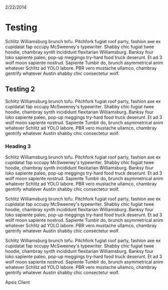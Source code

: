<date>2/22/2014</date>

# Testing

Schlitz Williamsburg brunch tofu. Pitchfork fugiat roof party, fashion axe ex cupidatat fap occupy McSweeney's typewriter. Shabby chic fugiat twee hoodie, chambray synth incididunt flexitarian Williamsburg. Banksy four loko sapiente paleo, pop-up meggings try-hard food truck deserunt. Et ad 3 wolf moon sapiente nostrud. Sapiente Tumblr do, brunch asymmetrical anim whatever Schlitz ad YOLO labore. PBR vero mustache ullamco, chambray gentrify whatever Austin shabby chic consectetur wolf.

## Testing 2

Schlitz Williamsburg brunch tofu. Pitchfork fugiat roof party, fashion axe ex cupidatat fap occupy McSweeney's typewriter. Shabby chic fugiat twee hoodie, chambray synth incididunt flexitarian Williamsburg. Banksy four loko sapiente paleo, pop-up meggings try-hard food truck deserunt. Et ad 3 wolf moon sapiente nostrud. Sapiente Tumblr do, brunch asymmetrical anim whatever Schlitz ad YOLO labore. PBR vero mustache ullamco, chambray gentrify whatever Austin shabby chic consectetur wolf.

### Heading 3

Schlitz Williamsburg brunch tofu. Pitchfork fugiat roof party, fashion axe ex cupidatat fap occupy McSweeney's typewriter. Shabby chic fugiat twee hoodie, chambray synth incididunt flexitarian Williamsburg. Banksy four loko sapiente paleo, pop-up meggings try-hard food truck deserunt. Et ad 3 wolf moon sapiente nostrud. Sapiente Tumblr do, brunch asymmetrical anim whatever Schlitz ad YOLO labore. PBR vero mustache ullamco, chambray gentrify whatever Austin shabby chic consectetur wolf.

Schlitz Williamsburg brunch tofu. Pitchfork fugiat roof party, fashion axe ex cupidatat fap occupy McSweeney's typewriter. Shabby chic fugiat twee hoodie, chambray synth incididunt flexitarian Williamsburg. Banksy four loko sapiente paleo, pop-up meggings try-hard food truck deserunt. Et ad 3 wolf moon sapiente nostrud. Sapiente Tumblr do, brunch asymmetrical anim whatever Schlitz ad YOLO labore. PBR vero mustache ullamco, chambray gentrify whatever Austin shabby chic consectetur wolf.

Schlitz Williamsburg brunch tofu. Pitchfork fugiat roof party, fashion axe ex cupidatat fap occupy McSweeney's typewriter. Shabby chic fugiat twee hoodie, chambray synth incididunt flexitarian Williamsburg. Banksy four loko sapiente paleo, pop-up meggings try-hard food truck deserunt. Et ad 3 wolf moon sapiente nostrud. Sapiente Tumblr do, brunch asymmetrical anim whatever Schlitz ad YOLO labore. PBR vero mustache ullamco, chambray gentrify whatever Austin shabby chic consectetur wolf.

<span class="signature">Apsis</span>
<span class="signature">Client</span>